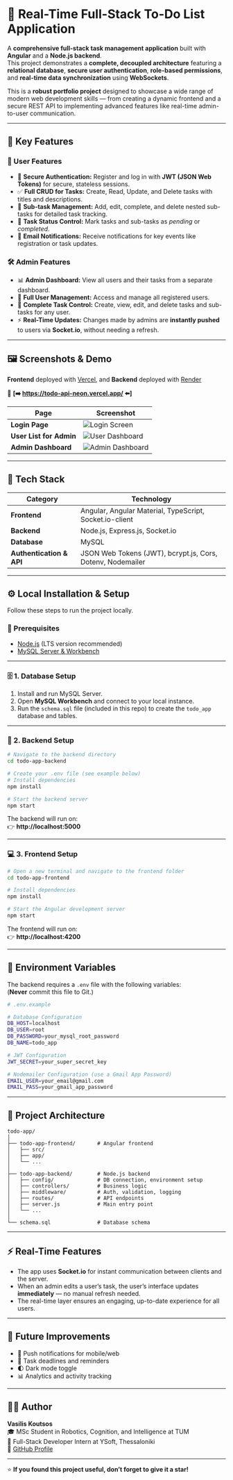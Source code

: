 # 🧩 Real-Time Full-Stack To-Do List Application

A **comprehensive full-stack task management application** built with **Angular** and a **Node.js backend**.  
This project demonstrates a **complete, decoupled architecture** featuring a **relational database**, **secure user authentication**, **role-based permissions**, and **real-time data synchronization** using **WebSockets**.

This is a **robust portfolio project** designed to showcase a wide range of modern web development skills — from creating a dynamic frontend and a secure REST API to implementing advanced features like real-time admin-to-user communication.

---

## 🚀 Key Features

### 👤 User Features
- 🔐 **Secure Authentication:** Register and log in with **JWT (JSON Web Tokens)** for secure, stateless sessions.  
- ✅ **Full CRUD for Tasks:** Create, Read, Update, and Delete tasks with titles and descriptions.  
- 🧩 **Sub-task Management:** Add, edit, complete, and delete nested sub-tasks for detailed task tracking.  
- 🔄 **Task Status Control:** Mark tasks and sub-tasks as *pending* or *completed*.  
- 📧 **Email Notifications:** Receive notifications for key events like registration or task updates.  

### 🛠️ Admin Features
- 📊 **Admin Dashboard:** View all users and their tasks from a separate dashboard.  
- 👥 **Full User Management:** Access and manage all registered users.  
- 📝 **Complete Task Control:** Create, view, edit, and delete tasks and sub-tasks for any user.  
- ⚡ **Real-Time Updates:** Changes made by admins are **instantly pushed** to users via **Socket.io**, without needing a refresh.  

---

## 🖼️ Screenshots & Demo
 
**Frontend** deployed with [Vercel](https://vercel.com), 
and **Backend** deployed with [Render](https://render.com) 

🔗 **[➡️ https://todo-api-neon.vercel.app/ ⬅️]**


| Page | Screenshot |
|------|-------------|
| **Login Page** | ![Login Screen](https://github.com/user-attachments/assets/06a9c33e-6baa-4fbb-aeff-cac8a2427405) |
| **User List for Admin** | ![User Dashboard](https://github.com/user-attachments/assets/a9940ce7-4270-4ca8-94ad-e8cba8a0ddd3) |
| **Admin Dashboard** | ![Admin Dashboard](https://github.com/user-attachments/assets/37e96878-01cf-47a5-8ae1-fd2bed0d5ae0) |



---

## 🧰 Tech Stack

| Category | Technology |
|-----------|-------------|
| **Frontend** | Angular, Angular Material, TypeScript, Socket.io-client |
| **Backend** | Node.js, Express.js, Socket.io |
| **Database** | MySQL |
| **Authentication & API** | JSON Web Tokens (JWT), bcrypt.js, Cors, Dotenv, Nodemailer |

---

## ⚙️ Local Installation & Setup

Follow these steps to run the project locally.

### 🧱 Prerequisites
- [Node.js](https://nodejs.org/) (LTS version recommended)  
- [MySQL Server & Workbench](https://dev.mysql.com/downloads/workbench/)

---

### 🗄️ 1. Database Setup

1. Install and run MySQL Server.  
2. Open **MySQL Workbench** and connect to your local instance.  
3. Run the `schema.sql` file (included in this repo) to create the `todo_app` database and tables.

---

### 🔧 2. Backend Setup

```bash
# Navigate to the backend directory
cd todo-app-backend

# Create your .env file (see example below)
# Install dependencies
npm install

# Start the backend server
npm start
```

The backend will run on:  
👉 **http://localhost:5000**

---

### 💻 3. Frontend Setup

```bash
# Open a new terminal and navigate to the frontend folder
cd todo-app-frontend

# Install dependencies
npm install

# Start the Angular development server
npm start
```

The frontend will run on:  
👉 **http://localhost:4200**

---

## 🔑 Environment Variables

The backend requires a `.env` file with the following variables:  
(**Never** commit this file to Git.)

```bash
# .env.example

# Database Configuration
DB_HOST=localhost
DB_USER=root
DB_PASSWORD=your_mysql_root_password
DB_NAME=todo_app

# JWT Configuration
JWT_SECRET=your_super_secret_key

# Nodemailer Configuration (use a Gmail App Password)
EMAIL_USER=your_email@gmail.com
EMAIL_PASS=your_gmail_app_password
```

---

## 🧠 Project Architecture

```
todo-app/
│
├── todo-app-frontend/       # Angular frontend
│   ├── src/
│   ├── app/
│   └── ...
│
├── todo-app-backend/        # Node.js backend
│   ├── config/              # DB connection, environment setup
│   ├── controllers/         # Business logic
│   ├── middleware/          # Auth, validation, logging
│   ├── routes/              # API endpoints
│   ├── server.js            # Main entry point
│   └── ...
│
└── schema.sql               # Database schema
```

---

## ⚡ Real-Time Features

- The app uses **Socket.io** for instant communication between clients and the server.  
- When an admin edits a user’s task, the user’s interface updates **immediately** — no manual refresh needed.  
- The real-time layer ensures an engaging, up-to-date experience for all users.

---

## 🧩 Future Improvements

- 🔔 Push notifications for mobile/web  
- 📅 Task deadlines and reminders  
- 🌓 Dark mode toggle  
- 📊 Analytics and activity tracking  

---

## 🧑‍💻 Author

**Vasilis Koutsos**  
🎓 MSc Student in Robotics, Cognition, and Intelligence at TUM  
📍 Full-Stack Developer Intern at YSoft, Thessaloniki  
💼 [GitHub Profile](https://github.com/VKoutsos)

---

⭐ **If you found this project useful, don’t forget to give it a star!**
















